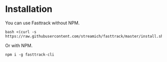 # Installation

You can use Fasttrack without NPM.

```shell
bash <(curl -s https://raw.githubusercontent.com/streamich/fasttrack/master/install.sh)
```

Or with NPM.

```shell
npm i -g fasttrack-cli
```
